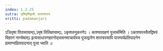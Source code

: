 ```yaml
---
index: 1.2.25
sutra: तृषिमृषिकृशेः काश्यपस्य
vritti: padamanjari
---
```


 ऽञितृषा पिपासायाम्ऽ,ऽमृष तितिक्षायाम्ऽ, ऽकृशतनूकरणेऽ । काश्यपग्रहणं पूजार्थमिति । ऽकाश्यपस्यैतद्विषयं विज्ञानं नान्येषाम्ऽ इत्यसाधारणज्ञानोद्भावनमाचार्यस्य पूजाद्वारेण शास्त्रस्यापि पारम्पर्यप्रतिपादनेन प्रामाण्यप्रितपादनात् पूजा भवति ॥